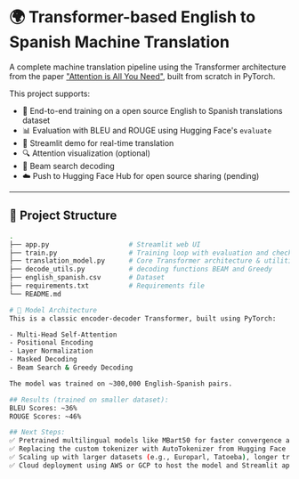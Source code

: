 # 🌍 Transformer-based English to Spanish Machine Translation

A complete machine translation pipeline using the Transformer architecture from the paper ["Attention is All You Need"](https://arxiv.org/abs/1706.03762), built from scratch in PyTorch.

This project supports:
- 🧠 End-to-end training on a open source English to Spanish translations dataset
- 📊 Evaluation with BLEU and ROUGE using Hugging Face's `evaluate`
- 💬 Streamlit demo for real-time translation
- 🔍 Attention visualization (optional)
- 🔁 Beam search decoding
- ☁️ Push to Hugging Face Hub for open source sharing (pending)

---

## 🚀 Project Structure

```bash
.
├── app.py                    # Streamlit web UI
├── train.py                  # Training loop with evaluation and checkpointing
├── translation_model.py      # Core Transformer architecture & utilities
├── decode_utils.py           # decoding functions BEAM and Greedy
├── english_spanish.csv       # Dataset
├── requirements.txt          # Requirements file 
└── README.md

# 🧠 Model Architecture
This is a classic encoder-decoder Transformer, built using PyTorch:

- Multi-Head Self-Attention
- Positional Encoding
- Layer Normalization
- Masked Decoding
- Beam Search & Greedy Decoding

The model was trained on ~300,000 English-Spanish pairs.

## Results (trained on smaller dataset):
BLEU Scores: ~36%
ROUGE Scores: ~46%

## Next Steps:
✅ Pretrained multilingual models like MBart50 for faster convergence and real-world performance
✅ Replacing the custom tokenizer with AutoTokenizer from Hugging Face for subword and BPE support
✅ Scaling up with larger datasets (e.g., Europarl, Tatoeba), longer training, and better hardware utilization
✅ Cloud deployment using AWS or GCP to host the model and Streamlit app as a translation service
